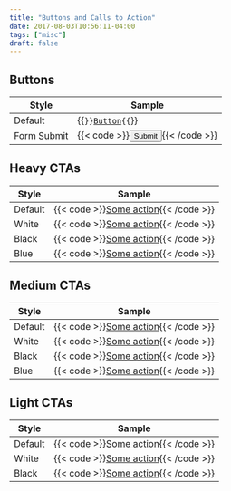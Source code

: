 ```yaml
---
title: "Buttons and Calls to Action"
date: 2017-08-03T10:56:11-04:00
tags: ["misc"]
draft: false
---
```


## Buttons
Style | Sample
----- | -------
Default | {{<code>}}<a href="#" class="button">Button</a>{{</code>}}
Form Submit | {{< code >}}<input type="submit" class="button" value="Submit">{{< /code >}}

## Heavy CTAs
Style | Sample
----- | ------
Default | {{< code >}}<a href="#" class="button heavy-cta">Some action</a>{{< /code >}}
White | {{< code >}}<a href="#" class="button heavy-cta white">Some action</a>{{< /code >}}
Black | {{< code >}}<a href="#" class="button heavy-cta black">Some action</a>{{< /code >}}
Blue | {{< code >}}<a href="#" class="button heavy-cta blue">Some action</a>{{< /code >}}

## Medium CTAs
Style | Sample
----- | ------
Default | {{< code >}}<a href="#" class="button medium-cta">Some action</a>{{< /code >}}
White | {{< code >}}<a href="#" class="button medium-cta white">Some action</a>{{< /code >}}
Black | {{< code >}}<a href="#" class="button medium-cta black">Some action</a>{{< /code >}}
Blue | {{< code >}}<a href="#" class="button medium-cta blue">Some action</a>{{< /code >}}

## Light CTAs
Style | Sample
----- | ------
Default | {{< code >}}<a href="#" class="light-cta">Some action</a>{{< /code >}}
White | {{< code >}}<a href="#" class="light-cta white">Some action</a>{{< /code >}}
Black | {{< code >}}<a href="#" class="light-cta black">Some action</a>{{< /code >}}